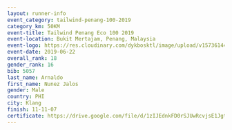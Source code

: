 ```yaml
--- 
layout: runner-info 
event_category: tailwind-penang-100-2019 
category_km: 50KM 
event-title: Tailwind Penang Eco 100 2019 
event-location: Bukit Mertajam, Penang, Malaysia 
event-logo: https://res.cloudinary.com/dykbosktl/image/upload/v1573614442/Logo/Logo_gqlzi3.jpg 
event-date: 2019-06-22 
overall_rank: 18
gender_rank: 16
bib: 5057
last_name: Arnaldo
first_name: Nunez Jalos
gender: Male
country: PHI
city: Klang
finish: 11-11-07
certificate: https://drive.google.com/file/d/1zIJEdnkFD0rSJUwRcvjsE1Jgt9BNO46r/view?usp=sharing
--- 
```

